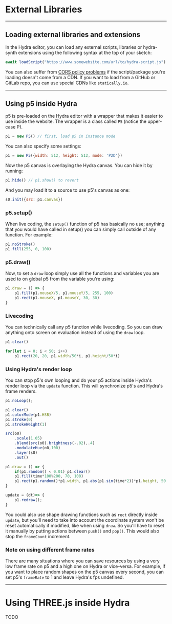 # External Libraries
---

## Loading external libraries and extensions

In the Hydra editor, you can load any external scripts, libraries or hydra-synth extensions using the following syntax at the top of your sketch:

```javascript
await loadScript("https://www.somewebsite.com/url/to/hydra-script.js")
```

You can also suffer from [CORS policy problems](./external_sources.md#cors-policy) if the script/package you're loading doesn't come from a CDN. If you want to load from a GitHub or GitLab repo, you can use special CDNs like `statically.io`.

---

## Using p5 inside Hydra

p5 is pre-loaded on the Hydra editor with a wrapper that makes it easier to use inside the website. The wrapper is a class called `P5` (notice the upper-case P).

```javascript
p1 = new P5() // first, load p5 in instance mode
```

You can also specify some settings:

```javascript
p1 = new P5({width: 512, height: 512, mode: 'P2D'})
```

Now the p5 canvas is overlaying the Hydra canvas. You can hide it by running:

```javascript
p1.hide() // p1.show() to revert
```

And you may load it to a source to use p5's canvas as one:

```javascript
s0.init({src: p1.canvas})
```

### p5.setup()

When live coding, the `setup()` function of p5 has basically no use; anything that you would have called in setup() you can simply call outside of any function. For example:

```javascript
p1.noStroke()
p1.fill(255, 0, 100)
```

### p5.draw()

Now, to set a `draw` loop simply use all the functions and variables you are used to on global p5 from the variable you're using:

```javascript
p1.draw = () => {
    p1.fill(p1.mouseX/5, p1.mouseY/5, 255, 100)
    p1.rect(p1.mouseX, p1.mouseY, 30, 30)
}
```

### Livecoding

You can technically call any p5 function while livecoding. So you can draw anything onto screen on evaluation instead of using the `draw` loop.

```javascript
p1.clear()

for(let i = 0; i < 50; i++)
    p1.rect(20, 20, p1.width/50*i, p1.height/50*i)
```

### Using Hydra's render loop

You can stop p5's own looping and do your p5 actions inside Hydra's render loop via the `update` function. This will synchronize p5's and Hydra's frame renders.

```javascript
p1.noLoop();

p1.clear()
p1.colorMode(p1.HSB)
p1.stroke(0)
p1.strokeWeight(1)

src(o0)
	.scale(1.05)
	.blend(src(o0).brightness(-.02),.4)
	.modulateHue(o0,100)
	.layer(s0)
  	.out()

p1.draw = () => {
  	if(p1.random() < 0.01) p1.clear()
    p1.fill(time*100%200, 70, 100)
    p1.rect(p1.random()*p1.width, p1.abs(p1.sin(time*2))*p1.height, 50, 50)
}

update = (dt)=> {
    p1.redraw();
}
```

You could also use shape drawing functions such as `rect` directly inside `update`, but you'll need to take into account the coordinate system won't be reset automatically if modified, like when using `draw`. So you'll have to reset it manually by putting actions between `push()` and `pop()`. This would also stop the `frameCount` increment. 

### Note on using different frame rates

There are many situations where you can save resources by using a very low frame rate on p5 and a high one on Hydra or vice-versa. For example, if you want to place random shapes on the p5 canvas every second, you can set p5's `frameRate` to 1 and leave Hydra's fps undefined.

--- 

# Using THREE.js inside Hydra

TODO
